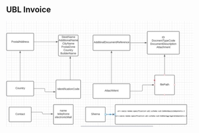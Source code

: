 ## UBL Invoice

<img src="https://github.com/pondersource/peppol-php/blob/ubl-invoice/experiments/invoice-ubl/src/pics/diagram_ubl_start.PNG?raw=true"/>